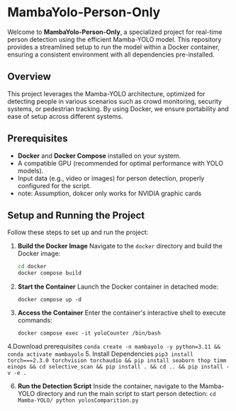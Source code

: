 # MambaYolo-Person-Only

Welcome to **MambaYolo-Person-Only**, a specialized project for real-time person detection using the efficient Mamba-YOLO model. This repository provides a streamlined setup to run the model within a Docker container, ensuring a consistent environment with all dependencies pre-installed.

## Overview

This project leverages the Mamba-YOLO architecture, optimized for detecting people in various scenarios such as crowd monitoring, security systems, or pedestrian tracking. By using Docker, we ensure portability and ease of setup across different systems.

## Prerequisites

- **Docker** and **Docker Compose** installed on your system.
- A compatible GPU (recommended for optimal performance with YOLO models).
- Input data (e.g., video or images) for person detection, properly configured for the script.
- note: Assumption, dokcer only works for NVIDIA graphic cards 

## Setup and Running the Project

Follow these steps to set up and run the project:

1. **Build the Docker Image**
   Navigate to the `docker` directory and build the Docker image:
   ```bash
   cd docker
   docker compose build
2. **Start the Container** Launch the Docker container in detached mode:
    ```
    docker compose up -d
    ```
3. **Access the Container** Enter the container's interactive shell to execute commands:
    ```
    docker compose exec -it yoloCounter /bin/bash
    ```
4.Download prerequisites
    ```
    conda create -n mambayolo -y python=3.11 &&
    conda activate mambayolo
    ```
5. Install Dependencies
    ```
    pip3 install torch===2.3.0 torchvision torchaudio && pip install seaborn thop timm einops && cd selective_scan && pip install . && cd .. && pip install -v -e .
    ```

6.   **Run the Detection Script** Inside the container, navigate to the Mamba-YOLO directory and run the main script to start person detection:
    ```
    cd Mamba-YOLO/
    python yolosComparition.py
    ```
